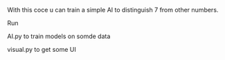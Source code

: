With this coce u can train a simple AI to distinguish 7 from other numbers.


Run 

AI.py to train models on somde data

visual.py to get some UI
